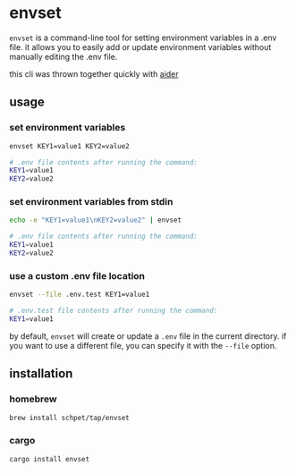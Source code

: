 # envset

`envset` is a command-line tool for setting environment variables in a .env file. it allows you to easily add or update environment variables without manually editing the .env file.

this cli was thrown together quickly with [aider](https://aider.chat/)

## usage

### set environment variables

```bash
envset KEY1=value1 KEY2=value2
```

```bash
# .env file contents after running the command:
KEY1=value1
KEY2=value2
```

### set environment variables from stdin

```bash
echo -e "KEY1=value1\nKEY2=value2" | envset
```

```bash
# .env file contents after running the command:
KEY1=value1
KEY2=value2
```

### use a custom .env file location

```bash
envset --file .env.test KEY1=value1
```

```bash
# .env.test file contents after running the command:
KEY1=value1
```

by default, `envset` will create or update a `.env` file in the current directory. if you want to use a different file, you can specify it with the `--file` option.

## installation

### homebrew

```bash
brew install schpet/tap/envset
```

### cargo

```bash
cargo install envset
```
